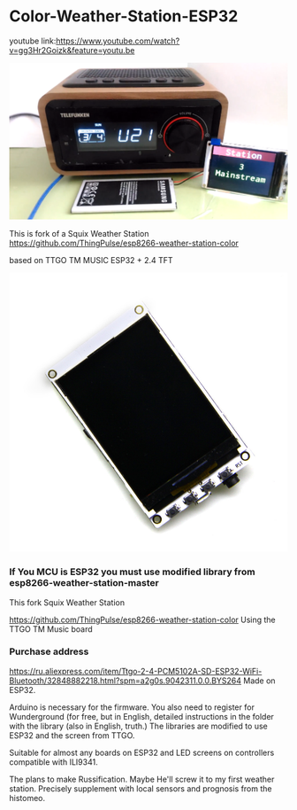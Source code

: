 # Color-Weather-Station-ESP32
  youtube link:https://www.youtube.com/watch?v=gg3Hr2Goizk&feature=youtu.be

![image](https://github.com/LilyGO/Color-Weather-Station-ESP32/blob/master/image/Screenshot_5.png)

  This is fork of a Squix Weather Station 
https://github.com/ThingPulse/esp8266-weather-station-color

  based on TTGO TM MUSIC ESP32 + 2.4 TFT
  
![image](https://github.com/LilyGO/Color-Weather-Station-ESP32/blob/master/image/image.jpg)
### If You MCU is ESP32 you must use modified library from esp8266-weather-station-master

  This fork Squix Weather Station
  
https://github.com/ThingPulse/esp8266-weather-station-color
  Using the TTGO TM Music board

### Purchase address
https://ru.aliexpress.com/item/Ttgo-2-4-PCM5102A-SD-ESP32-WiFi-Bluetooth/32848882218.html?spm=a2g0s.9042311.0.0.BYS264
  Made on ESP32. 
  
  Arduino is necessary for the firmware. You also need to register for Wunderground (for free, but in English, detailed instructions in the folder with the library (also in English, truth.) The libraries are modified to use ESP32 and the screen from TTGO.
  
  Suitable for almost any boards on ESP32 and LED screens on controllers compatible with ILI9341.
  
  The plans to make Russification. Maybe He'll screw it to my first weather station. Precisely supplement with local sensors and prognosis from the histomeo. 
